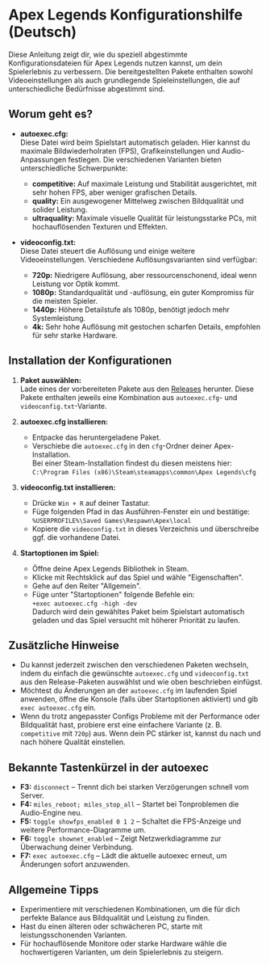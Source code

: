 # Apex Legends Konfigurationshilfe (Deutsch)

Diese Anleitung zeigt dir, wie du speziell abgestimmte Konfigurationsdateien für Apex Legends nutzen kannst, um dein Spielerlebnis zu verbessern. Die bereitgestellten Pakete enthalten sowohl Videoeinstellungen als auch grundlegende Spieleinstellungen, die auf unterschiedliche Bedürfnisse abgestimmt sind.

## Worum geht es?

- **autoexec.cfg:**  
  Diese Datei wird beim Spielstart automatisch geladen. Hier kannst du maximale Bildwiederholraten (FPS), Grafikeinstellungen und Audio-Anpassungen festlegen. Die verschiedenen Varianten bieten unterschiedliche Schwerpunkte:
  - **competitive:** Auf maximale Leistung und Stabilität ausgerichtet, mit sehr hohen FPS, aber weniger grafischen Details.
  - **quality:** Ein ausgewogener Mittelweg zwischen Bildqualität und solider Leistung.
  - **ultraquality:** Maximale visuelle Qualität für leistungsstarke PCs, mit hochauflösenden Texturen und Effekten.

- **videoconfig.txt:**  
  Diese Datei steuert die Auflösung und einige weitere Videoeinstellungen. Verschiedene Auflösungsvarianten sind verfügbar:
  - **720p:** Niedrigere Auflösung, aber ressourcenschonend, ideal wenn Leistung vor Optik kommt.
  - **1080p:** Standardqualität und -auflösung, ein guter Kompromiss für die meisten Spieler.
  - **1440p:** Höhere Detailstufe als 1080p, benötigt jedoch mehr Systemleistung.
  - **4k:** Sehr hohe Auflösung mit gestochen scharfen Details, empfohlen für sehr starke Hardware.

## Installation der Konfigurationen

1. **Paket auswählen:**  
   Lade eines der vorbereiteten Pakete aus den [Releases](https://github.com/pwnyprod/Apex-Legends-Config/releases) herunter. Diese Pakete enthalten jeweils eine Kombination aus `autoexec.cfg`- und `videoconfig.txt`-Variante.

2. **autoexec.cfg installieren:**  
   - Entpacke das heruntergeladene Paket.
   - Verschiebe die `autoexec.cfg` in den `cfg`-Ordner deiner Apex-Installation.  
     Bei einer Steam-Installation findest du diesen meistens hier:  
     `C:\Program Files (x86)\Steam\steamapps\common\Apex Legends\cfg`
   
3. **videoconfig.txt installieren:**  
   - Drücke `Win + R` auf deiner Tastatur.
   - Füge folgenden Pfad in das Ausführen-Fenster ein und bestätige:  
     `%USERPROFILE%\Saved Games\Respawn\Apex\local`
   - Kopiere die `videoconfig.txt` in dieses Verzeichnis und überschreibe ggf. die vorhandene Datei.

4. **Startoptionen im Spiel:**  
   - Öffne deine Apex Legends Bibliothek in Steam.
   - Klicke mit Rechtsklick auf das Spiel und wähle "Eigenschaften".
   - Gehe auf den Reiter "Allgemein".
   - Füge unter "Startoptionen" folgende Befehle ein:  
     `+exec autoexec.cfg -high -dev`  
     Dadurch wird dein gewähltes Paket beim Spielstart automatisch geladen und das Spiel versucht mit höherer Priorität zu laufen.

## Zusätzliche Hinweise

- Du kannst jederzeit zwischen den verschiedenen Paketen wechseln, indem du einfach die gewünschte `autoexec.cfg` und `videoconfig.txt` aus den Release-Paketen auswählst und wie oben beschrieben einfügst.
- Möchtest du Änderungen an der `autoexec.cfg` im laufenden Spiel anwenden, öffne die Konsole (falls über Startoptionen aktiviert) und gib `exec autoexec.cfg` ein.
- Wenn du trotz angepasster Configs Probleme mit der Performance oder Bildqualität hast, probiere erst eine einfachere Variante (z. B. `competitive` mit `720p`) aus. Wenn dein PC stärker ist, kannst du nach und nach höhere Qualität einstellen.

## Bekannte Tastenkürzel in der autoexec

- **F3:** `disconnect` – Trennt dich bei starken Verzögerungen schnell vom Server.
- **F4:** `miles_reboot; miles_stop_all` – Startet bei Tonproblemen die Audio-Engine neu.
- **F5:** `toggle showfps_enabled 0 1 2` – Schaltet die FPS-Anzeige und weitere Performance-Diagramme um.
- **F6:** `toggle shownet_enabled` – Zeigt Netzwerkdiagramme zur Überwachung deiner Verbindung.
- **F7:** `exec autoexec.cfg` – Lädt die aktuelle autoexec erneut, um Änderungen sofort anzuwenden.

## Allgemeine Tipps

- Experimentiere mit verschiedenen Kombinationen, um die für dich perfekte Balance aus Bildqualität und Leistung zu finden.
- Hast du einen älteren oder schwächeren PC, starte mit leistungsschonenden Varianten.
- Für hochauflösende Monitore oder starke Hardware wähle die hochwertigeren Varianten, um dein Spielerlebnis zu steigern.
